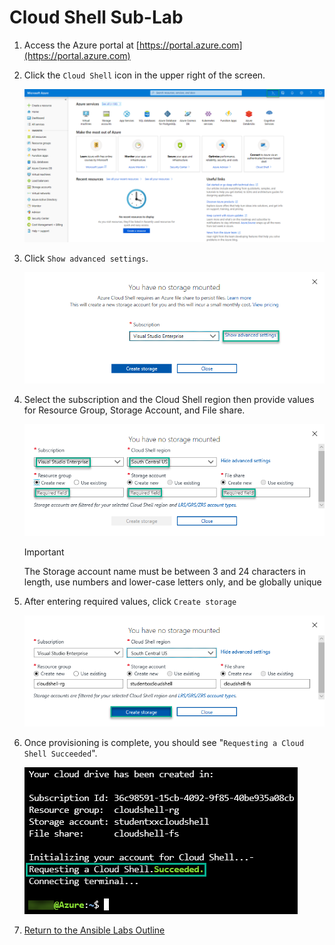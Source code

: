 # Cloud Shell Sub-Lab

1. Access the Azure portal at [https://portal.azure.com](https://portal.azure.com)

1. Click the `Cloud Shell` icon in the upper right of the screen.

    ![Cloud Shell Icon](media/cloud_shell_01.png)

1. Click `Show advanced settings`.

    ![Cloud Shell Icon](media/cloud_shell_02.png)

1. Select the subscription and the Cloud Shell region then provide values for Resource Group, Storage Account, and File share.

    ![Cloud Shell Icon](media/cloud_shell_03.png)

    > [!IMPORTANT]
    > The Storage account name must be between 3 and 24 characters in length, use numbers and lower-case letters only, and be globally unique

1. After entering required values, click `Create storage`

    ![Cloud Shell Icon](media/cloud_shell_04.png)

1. Once provisioning is complete, you should see "`Requesting a Cloud Shell Succeeded`".

    ![Cloud Shell Icon](media/cloud_shell_05.png)

1. [Return to the Ansible Labs Outline](../README.md)